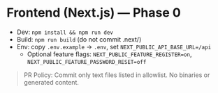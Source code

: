# Frontend (Next.js) — Phase 0
- Dev: `npm install && npm run dev`
- Build: `npm run build` (do not commit .next/)
- Env: copy `.env.example` → `.env`, set `NEXT_PUBLIC_API_BASE_URL=/api`
  - Optional feature flags: `NEXT_PUBLIC_FEATURE_REGISTER=on`, `NEXT_PUBLIC_FEATURE_PASSWORD_RESET=off`

> PR Policy: Commit only text files listed in allowlist. No binaries or generated content.
